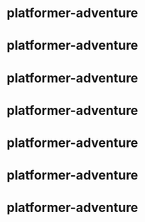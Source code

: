 # platformer-adventure
# platformer-adventure
# platformer-adventure
# platformer-adventure
# platformer-adventure
# platformer-adventure
# platformer-adventure

